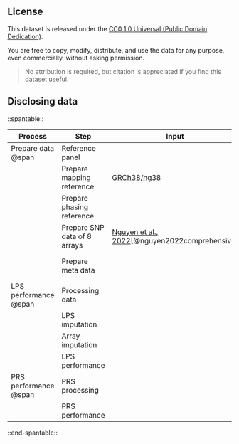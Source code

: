 ## License

This dataset is released under the [CC0 1.0 Universal (Public Domain Dedication)](https://creativecommons.org/publicdomain/zero/1.0/).

You are free to copy, modify, distribute, and use the data for any purpose, even commercially, without asking permission.

> No attribution is required, but citation is appreciated if you find this dataset useful.

## Disclosing data

::spantable::

| Process               | Step                         | Input                                              | Output                                    |
|-----------------------|------------------------------|----------------------------------------------------|-------------------------------------------|
| Prepare data  @span   | Reference panel              |                                                    |                                           |
|                       | Prepare mapping reference    | [GRCh38/hg38][4]                                     |                                           |
|                       | Prepare phasing reference    |                                                    | [b38.gmap][1]                             |
|                       | Prepare SNP data of 8 arrays | [Nguyen et al., 2022][2][@nguyen2022comprehensive] | [SNP-array data][3]                       |
|                       | Prepare meta data            |                                                    | - batch_samples_list<br>- samplesheet.csv |
| LPS performance @span | Processing data              |                                                    |                                           |
|                       | LPS imputation               |                                                    |                                           |
|                       | Array imputation             |                                                    |                                           |
|                       | LPS performance              |                                                    |                                           |
| PRS performance @span | PRS processing               |                                                    |                                           |
|                       | PRS performance              |                                                    |                                           |

::end-spantable::


[1]: https://github.com/KTest-VN/lps_paper/tree/main/support_data/maps 
[2]: https://github.com/datngu/SNP_array_comparison/tree/main/data/Array_manifests_bed_hg38
[3]: https://github.com/KTest-VN/lps_paper/tree/main/support_data/array_hg38
[4]: https://ftp.ncbi.nlm.nih.gov/genomes/all/GCA/000/001/405/GCA_000001405.15_GRCh38/
